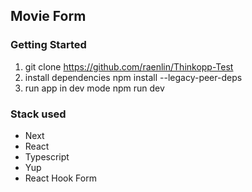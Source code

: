 ## Movie Form

### Getting Started

1. git clone https://github.com/raenlin/Thinkopp-Test
2. install dependencies npm install --legacy-peer-deps
3. run app in dev mode npm run dev

### Stack used

- Next
- React
- Typescript
- Yup
- React Hook Form
